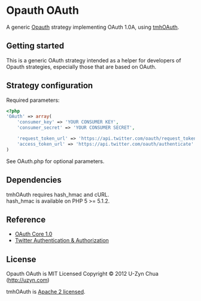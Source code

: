 Opauth OAuth
=============
A generic [Opauth][1] strategy implementing OAuth 1.0A, using [tmhOAuth](https://github.com/themattharris/tmhOAuth).

Getting started
---------------
This is a generic OAuth strategy intended as a helper for developers of Opauth strategies, especially those that are based on OAuth.

Strategy configuration
----------------------

Required parameters:

```php
<?php
'OAuth' => array(
	'consumer_key' => 'YOUR CONSUMER KEY',
	'consumer_secret' => 'YOUR CONSUMER SECRET',

	'request_token_url' => 'https://api.twitter.com/oauth/request_token',
	'access_token_url' => 'https://api.twitter.com/oauth/authenticate'
)
```

See OAuth.php for optional parameters.

Dependencies
------------
tmhOAuth requires hash_hmac and cURL.  
hash_hmac is available on PHP 5 >= 5.1.2.

Reference
---------
 - [OAuth Core 1.0](http://oauth.net/core/1.0/)
 - [Twitter Authentication & Authorization](https://dev.twitter.com/docs/auth)

License
---------
Opauth OAuth is MIT Licensed
Copyright © 2012 U-Zyn Chua (http://uzyn.com)

tmhOAuth is [Apache 2 licensed](https://github.com/themattharris/tmhOAuth/blob/master/LICENSE).

[1]: https://github.com/uzyn/opauth	"Opauth"